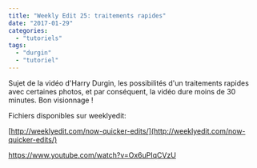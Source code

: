 ```yaml
---
title: "Weekly Edit 25: traitements rapides"
date: "2017-01-29"
categories: 
  - "tutoriels"
tags: 
  - "durgin"
  - "tutoriel"
---
```


Sujet de la vidéo d'Harry Durgin, les possibilités d'un traitements rapides avec certaines photos, et par conséquent, la vidéo dure moins de 30 minutes. Bon visionnage !

Fichiers disponibles sur weeklyedit:

[http://weeklyedit.com/now-quicker-edits/](http://weeklyedit.com/now-quicker-edits/)

https://www.youtube.com/watch?v=Ox6uPIqCVzU
